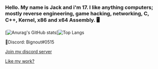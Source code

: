 ### Hello. My name is Jack and i'm 17. I like anything computers; mostly reverse engineering, game hacking, networking, C, C++, Kernel, x86 and x64 Assembly. 🖥️

[![Anurag's GitHub stats](https://github-readme-stats.vercel.app/api?username=jackbail4&show_icons=true&theme=github_dark)[![Top Langs](https://github-readme-stats.vercel.app/api/top-langs/?username=jackbail4&layout=compact&theme=github_dark)

📧Discord: Bignout#0515

 [Join my discord server](https://discord.gg/dExJ9Sck7n)
 
 [Like my work?](https://paypal.me/FormulaCheats?country.x=GB&locale.x=en_GB)

